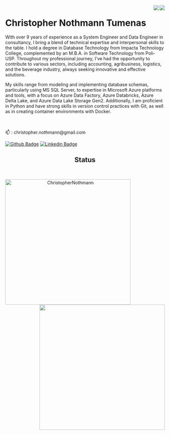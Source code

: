 <div align="right">
  <img align="right" src="https://komarev.com/ghpvc/?username=ChristopherNothmann-lab">  
  <img align="right" src="https://visitor-badge.laobi.icu/badge?page_id=ChristopherNothmann-lab">
</div>

  # Christopher Nothmann Tumenas
<p>
With over 9 years of experience as a System Engineer and Data Engineer in consultancy, I bring a blend of technical expertise and interpersonal skills to the table. I hold a degree in Database Technology from Impacta Technology College, complemented by an M.B.A. in Software Technology from Poli-USP. Throughout my professional journey, I've had the opportunity to contribute to various sectors, including accounting, agribusiness, logistics, and the beverage industry, always seeking innovative and effective solutions.
  </div>
</p>
My skills range from modeling and implementing database schemas, particularly using MS SQL Server, to expertise in Microsoft Azure platforms and tools, with a focus on Azure Data Factory, Azure Databricks, Azure Delta Lake, and Azure Data Lake Storage Gen2. Additionally, I am proficient in Python and have strong skills in version control practices with Git, as well as in creating container environments with Docker.
  </div>
</p>
<br/>
<br/>
📫 : christopher.nothmann@gmail.com

[![Github Badge](https://img.shields.io/badge/-christopher-black?style=flat-square&logo=Github&logoColor=white&link=https://github.com/ChristopherNothmann-lab)](https://github.com/ChristopherNothmann-lab)
 [![Linkedin Badge](https://img.shields.io/badge/christopher-blue?style=flat-square&logo=Linkedin&logoColor=white&link=https://www.linkedin.com/in/christopher-nothmann-tumenas/)](https://www.linkedin.com/in/christopher-nothmann-tumenas/)



<h2 align="center"> Status </h2>
<br>
<p align=center>
  <div align=center>
    <a href="https://github.com/denvercoder1/github-readme-streak-stats" title="Go to Source">
      <img align="left" width=396 src="https://github-readme-streak-stats.herokuapp.com/?user=ChristopherNothmann-lab&theme=react&border=61dafb&hide_border=true" alt="ChristopherNothmann" />
    </a>
    <a href="https://github.com/anuraghazra/github-readme-stats" title="Go to Source">
      <img align="right" width=396 src="https://github-readme-stats.vercel.app/api?username=ChristopherNothmann-lab&show_icons=true&theme=react&border_color=61dafb&hide_border=true" />
    </a>
  </div>
</p>
